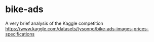 # bike-ads
A very brief analysis of the Kaggle competition https://www.kaggle.com/datasets/tysonpo/bike-ads-images-prices-specifications
